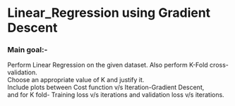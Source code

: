 # Linear_Regression using Gradient Descent  
### Main goal:-   
Perform Linear Regression on the given dataset. Also perform K-Fold cross-validation.  
Choose an appropriate value of K and justify it.  
Include plots between Cost function v/s Iteration-Gradient Descent,  
	and for K fold- Training loss v/s iterations and validation loss v/s iterations.  
